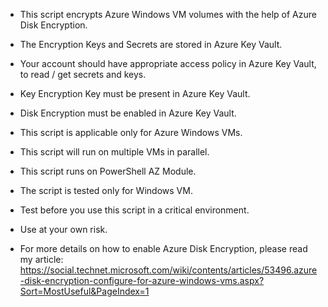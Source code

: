 - This script encrypts Azure Windows VM volumes with the help of Azure Disk Encryption.

- The Encryption Keys and Secrets are stored in Azure Key Vault.

- Your account should have appropriate access policy in Azure Key Vault, to read / get secrets and keys.

- Key Encryption Key must be present in Azure Key Vault.

- Disk Encryption must be enabled in Azure Key Vault.

- This script is applicable only for Azure Windows VMs.

- This script will run on multiple VMs in parallel.

- This script runs on PowerShell AZ Module.

- The script is tested only for Windows VM.

- Test before you use this script in a critical environment.

- Use at your own risk.

- For more details on how to enable Azure Disk Encryption, please read my article: https://social.technet.microsoft.com/wiki/contents/articles/53496.azure-disk-encryption-configure-for-azure-windows-vms.aspx?Sort=MostUseful&PageIndex=1
